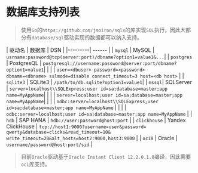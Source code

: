 # 数据库支持列表

> 使用`Go`的`https://github.com/jmoiron/sqlx`的库实现`SQL`执行，因此大部分有`database/sql`驱动实现的数据都可以纳入支持。

| 驱动名 | 数据库 | DSN |
|---------| ------ |
| `mysql` | MySQL | `usrname:password@tcp(server:port)/dbname?option1=value1&...`|
| `postgres` | PostgresQL | `postgresql://username:password@server:port/dbname?option1=value1`|
|           | | `user=<dbuser> password=<password> `<br>`dbname=<dbname> sslmode=disable connect_timeout=3 host=<db host>` |
| `sqlite3` | SQLite3 | `/path/to/db.sqlite?option1=value1`|
| `mssql`| SQLServer | `server=localhost\\SQLExpress;user id=sa;database=master;app name=MyAppName`|
|        | | `server=localhost;user id=sa;database=master;app name=MyAppName`|
|        | | `odbc:server=localhost\\SQLExpress;user id=sa;database=master;app name=MyAppName` |
|        | | `odbc:server=localhost;user id=sa;database=master;app name=MyAppName` |
| `hdb` | SAP HANA |   `hdb://user:password@host:port` |
| `clickhouse` | Yandex ClickHouse | `tcp://host1:9000?username=user&password=`<br>`qwerty&database=clicks&read_timeout=10&`<br>`write_timeout=20&alt_hosts=host2:9000,host3:9000` |
| `oci8` | Oracle | `username/password@host:port/sid` |

> 目前`Oracle`驱动基于`Oracle Instant Client 12.2.0.1.0`编译，因此需要`oci`库支持。
